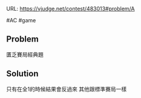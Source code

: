 URL: https://vjudge.net/contest/483013#problem/A

#AC #game

## Problem

匱乏賽局經典題

## Solution

只有在全1的時候結果會反過來
其他跟標準賽局一樣